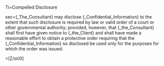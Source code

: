 Ti=Compelled Disclosure

sec={_The_Consultant} may disclose {_Confidential_Information} to the extent that such disclosure is required by law or valid order of a court or other governmental authority; provided, however, that {_the_Consultant} shall first have given notice to {_the_Client} and shall have made a reasonable effort to obtain a protective order requiring that the {_Confidential_Information} so disclosed be used only for the purposes for which the order was issued.

=[Z/ol/0]
